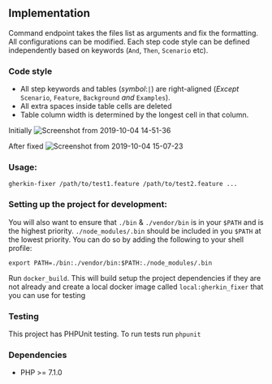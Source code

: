 ## Implementation

   Command endpoint takes the files list as arguments and fix the formatting. All configurations can be modified.
  Each step code style can be defined independently based on keywords (`And`, `Then`, `Scenario` etc).

### Code style
- All step keywords and tables (_symbol_:`|`) are right-aligned (_Except_ `Scenario`, `Feature`, `Background` _and_ `Examples`).
- All extra spaces inside table cells are deleted
- Table column width is determined by the longest cell in that column.

Initially
![Screenshot from 2019-10-04 14-51-36](https://user-images.githubusercontent.com/52429111/66236609-87e7d800-e6b8-11e9-91fb-5dcd11bedb1f.png)

After fixed
![Screenshot from 2019-10-04 15-07-23](https://user-images.githubusercontent.com/52429111/66236682-c41b3880-e6b8-11e9-90c9-fd66333f7158.png)

### Usage:
  
    gherkin-fixer /path/to/test1.feature /path/to/test2.feature ...

### Setting up the project for development:

You will also want to ensure that `./bin` & `./vendor/bin` is in your `$PATH` and is the highest priority. `./node_modules/.bin` should be included in you `$PATH` at the lowest priority. You can do so by adding the following to your shell profile:

    export PATH=./bin:./vendor/bin:$PATH:./node_modules/.bin
  
Run `docker_build`. This will build setup the project dependencies if they are not already and create a local docker image called `local:gherkin_fixer` that you can use for testing

### Testing

This project has PHPUnit testing. To run tests run `phpunit`

### Dependencies
- PHP >= 7.1.0